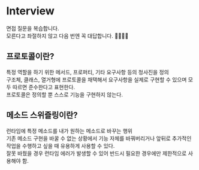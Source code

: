 # Interview 
면접 질문을 복습합니다.   
모른다고 좌절하지 않고 다음 번엔 꼭 대답합니다. 🙆‍♀️🙆‍♂️


## 프로토콜이란?

특정 역할을 하기 위한 메서드, 프로퍼티, 기타 요구사항 등의 청사진을 정의   
구조체, 클래스, 열거형에 프로토콜을 채택해서 요구사항을 실제로 구현할 수 있으며 모두 따르면 준수한다고 표현한다.   
프로토콜은 정의할 뿐 스스로 기능을 구현하지 않는다.   

## 메소드 스위즐링이란?

런타임에 특정 메소드를 내가 원하는 메소드로 바꾸는 행위   
기존 메소드 구현을 바꿀 수 없는 상황에서 기능 자체를 바꿔버리거나 앞뒤로 추가적인 작업을 수행하고 싶을 때 유용하게 사용할 수 있다.   
잘못 바꿨을 경우 런타임 에러가 발생할 수 있어 반드시 필요한 경우에만 제한적으로 사용해야 함.   
